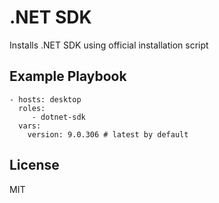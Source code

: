.NET SDK
=========

Installs .NET SDK using official installation script

Example Playbook
----------------

    - hosts: desktop
      roles:
         - dotnet-sdk
      vars:
        version: 9.0.306 # latest by default

License
-------

MIT